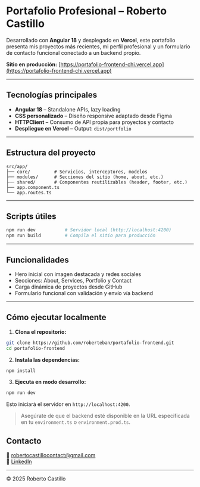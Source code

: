 # Portafolio Profesional – Roberto Castillo

Desarrollado con **Angular 18** y desplegado en **Vercel**, este portafolio presenta mis proyectos más recientes, mi perfil profesional y un formulario de contacto funcional conectado a un backend propio.

**Sitio en producción:** [https://portafolio-frontend-chi.vercel.app](https://portafolio-frontend-chi.vercel.app)

---

## Tecnologías principales

- **Angular 18** – Standalone APIs, lazy loading
- **CSS personalizado** – Diseño responsive adaptado desde Figma
- **HTTPClient** – Consumo de API propia para proyectos y contacto
- **Despliegue en Vercel** – Output: `dist/portfolio`

---

## Estructura del proyecto

```plaintext
src/app/
├── core/         # Servicios, interceptores, modelos
├── modules/      # Secciones del sitio (home, about, etc.)
├── shared/       # Componentes reutilizables (header, footer, etc.)
├── app.component.ts
└── app.routes.ts
```

---

## Scripts útiles

```bash
npm run dev           # Servidor local (http://localhost:4200)
npm run build         # Compila el sitio para producción
```

---

## Funcionalidades

- Hero inicial con imagen destacada y redes sociales
- Secciones: About, Services, Portfolio y Contact
- Carga dinámica de proyectos desde GitHub
- Formulario funcional con validación y envío vía backend

---

## Cómo ejecutar localmente

1. **Clona el repositorio:**

```bash
git clone https://github.com/roberteban/portafolio-frontend.git
cd portafolio-frontend
```

2. **Instala las dependencias:**

```bash
npm install
```

3. **Ejecuta en modo desarrollo:**

```bash
npm run dev
```

Esto iniciará el servidor en `http://localhost:4200`.

> Asegúrate de que el backend esté disponible en la URL especificada en tu `environment.ts` o `environment.prod.ts`.

## Contacto

📧 [robertocastillocontact@gmail.com](mailto:robertocastillocontact@gmail.com)  
🔗 [LinkedIn](https://www.linkedin.com/in/roberto-castillo-riquelme/)

---

© 2025 Roberto Castillo

